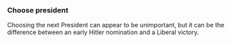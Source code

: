### Choose president

Choosing the next President can appear to be unimportant, but it can be the difference between an early Hitler nomination and a Liberal victory.

